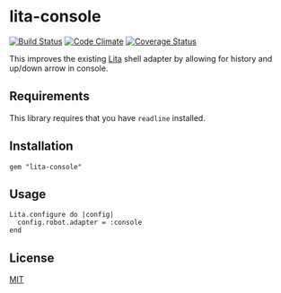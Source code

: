 # lita-console

[![Build Status](https://travis-ci.org/webdestroya/lita-console.png)](https://travis-ci.org/webdestroya/lita-console)
[![Code Climate](https://codeclimate.com/github/webdestroya/lita-console.png)](https://codeclimate.com/github/webdestroya/lita-console)
[![Coverage Status](https://coveralls.io/repos/webdestroya/lita-console/badge.png)](https://coveralls.io/r/webdestroya/lita-console)

This improves the existing [Lita](https://github.com/jimmycuadra/lita) shell adapter by allowing for history and up/down arrow in console.

## Requirements
This library requires that you have `readline` installed.

## Installation

    gem "lita-console"

## Usage

```
Lita.configure do |config|
  config.robot.adapter = :console
end
```

## License

[MIT](http://opensource.org/licenses/MIT)
